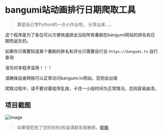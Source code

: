 # bangumi站动画排行日期爬取工具

> 算是自己学Python的一点小作业吧。
> 分享出来……

这个程序是为了各位可以方便快速排出当前所有番剧在bangumi网站的排名和日期而诞生的。

如果你只需要知道某个番剧的排名和评分只需要自行去 `https://bangumi.tv` 自行查询

请勿对本程序滥用！！！

请确保自身网络可以正常访问bangumi.tv网站，否则会出错

爬取过程中，请不要对着程序乱按，卡住一小段时间为正常情况，否则容易崩溃。

## 项目截图
![image](https://github.com/systemannounce/bangumi_crawling_anime/assets/55303494/1adb9fd8-515b-4390-8c7c-6dfacbb47452)


> 如果侵犯到了您的权利/权益请联系我删除。[邮箱](mailto:copyright@systemannounce.com)


